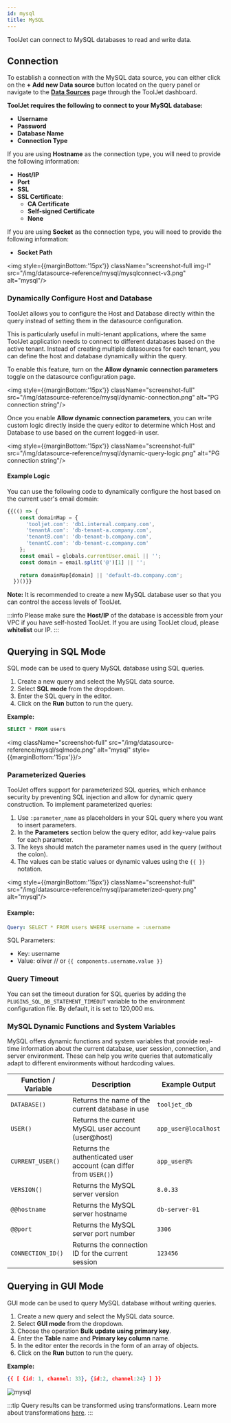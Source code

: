 ```yaml
---
id: mysql
title: MySQL
---
```


ToolJet can connect to MySQL databases to read and write data.

<div style={{paddingTop:'24px'}}>

## Connection

To establish a connection with the MySQL data source, you can either click on the **+ Add new Data source** button located on the query panel or navigate to the **[Data Sources](/docs/data-sources/overview)** page through the ToolJet dashboard.

**ToolJet requires the following to connect to your MySQL database:**

- **Username**
- **Password**
- **Database Name**
- **Connection Type**

If you are using **Hostname** as the connection type, you will need to provide the following information:

- **Host/IP**
- **Port**
- **SSL**
- **SSL Certificate**:
  - **CA Certificate**
  - **Self-signed Certificate**
  - **None**

If you are using **Socket** as the connection type, you will need to provide the following information:

- **Socket Path**

<img style={{marginBottom:'15px'}} className="screenshot-full img-l" src="/img/datasource-reference/mysql/mysqlconnect-v3.png" alt="mysql"/>

### Dynamically Configure Host and Database

ToolJet allows you to configure the Host and Database directly within the query instead of setting them in the datasource configuration.

This is particularly useful in multi-tenant applications, where the same ToolJet application needs to connect to different databases based on the active tenant. Instead of creating multiple datasources for each tenant, you can define the host and database dynamically within the query.

To enable this feature, turn on the **Allow dynamic connection parameters** toggle on the datasource configuration page.

<img style={{marginBottom:'15px'}} className="screenshot-full" src="/img/datasource-reference/mysql/dynamic-connection.png" alt="PG connection string"/>

Once you enable **Allow dynamic connection parameters**, you can write custom logic directly inside the query editor to determine which Host and Database to use based on the current logged-in user.

<img style={{marginBottom:'15px'}} className="screenshot-full" src="/img/datasource-reference/mysql/dynamic-query-logic.png" alt="PG connection string"/>

#### Example Logic

You can use the following code to dynamically configure the host based on the current user's email domain:

```js
{{(() => {
    const domainMap = {
      'tooljet.com': 'db1.internal.company.com',
      'tenantA.com': 'db-tenant-a.company.com',
      'tenantB.com': 'db-tenant-b.company.com',
      'tenantC.com': 'db-tenant-c.company.com'
    };
    const email = globals.currentUser.email || '';
    const domain = email.split('@')[1] || '';
    
    return domainMap[domain] || 'default-db.company.com';
  })()}}
```

**Note:** It is recommended to create a new MySQL database user so that you can control the access levels of ToolJet.

:::info
Please make sure the **Host/IP** of the database is accessible from your VPC if you have self-hosted ToolJet. If you are using ToolJet cloud, please **whitelist** our IP.
:::

</div>

<div style={{paddingTop:'24px'}}>

## Querying in SQL Mode

SQL mode can be used to query MySQL database using SQL queries. 

1. Create a new query and select the MySQL data source.
2. Select **SQL mode** from the dropdown.
3. Enter the SQL query in the editor.
4. Click on the **Run** button to run the query.

**Example:**

```sql
SELECT * FROM users
```

<img className="screenshot-full" src="/img/datasource-reference/mysql/sqlmode.png" alt="mysql" style={{marginBottom:'15px'}}/>

### Parameterized Queries

ToolJet offers support for parameterized SQL queries, which enhance security by preventing SQL injection and allow for dynamic query construction. To implement parameterized queries:

1. Use `:parameter_name` as placeholders in your SQL query where you want to insert parameters.
2. In the **Parameters** section below the query editor, add key-value pairs for each parameter.
3. The keys should match the parameter names used in the query (without the colon).
4. The values can be static values or dynamic values using the `{{ }}` notation.

<img style={{marginBottom:'15px'}} className="screenshot-full" src="/img/datasource-reference/mysql/parameterized-query.png" alt="mysql"/>

#### Example:
```yaml
Query: SELECT * FROM users WHERE username = :username
```
SQL Parameters:
- Key: username
- Value: oliver // or `{{ components.username.value }}`

### Query Timeout

You can set the timeout duration for SQL queries by adding the `PLUGINS_SQL_DB_STATEMENT_TIMEOUT` variable to the environment configuration file. By default, it is set to 120,000 ms.

### MySQL Dynamic Functions and System Variables

MySQL offers dynamic functions and system variables that provide real-time information about the current database, user session, connection, and server environment. These can help you write queries that automatically adapt to different environments without hardcoding values.

| Function / Variable | Description                                                       | Example Output       |
| ------------------- | ----------------------------------------------------------------- | -------------------- |
| `DATABASE()`        | Returns the name of the current database in use                   | `tooljet_db`         |
| `USER()`            | Returns the current MySQL user account (user\@host)               | `app_user@localhost` |
| `CURRENT_USER()`    | Returns the authenticated user account (can differ from `USER()`) | `app_user@%`         |
| `VERSION()`         | Returns the MySQL server version                                  | `8.0.33`             |
| `@@hostname`        | Returns the MySQL server hostname                                 | `db-server-01`       |
| `@@port`            | Returns the MySQL server port number                              | `3306`               |
| `CONNECTION_ID()`   | Returns the connection ID for the current session                 | `123456`             |

## Querying in GUI Mode

GUI mode can be used to query MySQL database without writing queries. 

1. Create a new query and select the MySQL data source.
2. Select **GUI mode** from the dropdown.
3. Choose the operation **Bulk update using primary key**.
4. Enter the **Table** name and **Primary key column** name.
5. In the editor enter the records in the form of an array of objects.
6. Click on the **Run** button to run the query.

**Example:**

```json
{{ [ {id: 1, channel: 33}, {id:2, channel:24} ] }}
```

<div style={{textAlign: 'center'}}>

<img className="screenshot-full" src="/img/datasource-reference/mysql/guinew.png" alt="mysql"/>

</div>

:::tip
Query results can be transformed using transformations. Learn more about transformations [here](/docs/tutorial/transformations).
:::

</div>
